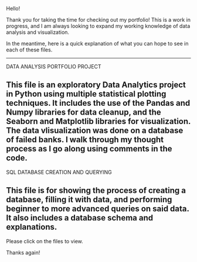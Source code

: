 Hello!

Thank you for taking the time for checking out my portfolio! This is a work in progress, and I am always looking to expand my working knowledge of data analysis and visualization.

In the meantime, here is a quick explanation of what you can hope to see in each of these files.

-------------------------------------------------------------------------------------------------------------------------------------------------------------------------
DATA ANALYSIS PORTFOLIO PROJECT

This file is an exploratory Data Analytics project in Python using multiple statistical plotting techniques. It includes the use of the Pandas and Numpy libraries for data cleanup, and the Seaborn and Matplotlib libraries for visualization. The data vlisualization was done on a database of failed banks. I walk through my thought process as I go along using comments in the code.
-------------------------------------------------------------------------------------------------------------------------------------------------------------------------
SQL DATABASE CREATION AND QUERYING

This file is for showing the process of creating a database, filling it with data, and performing beginner to more advanced queries on said data. It also includes a database schema and explanations.
-------------------------------------------------------------------------------------------------------------------------------------------------------------------------
Please click on the files to view.

Thanks again!
